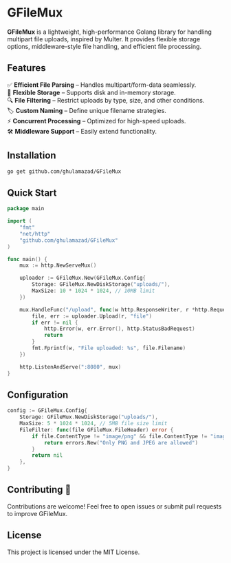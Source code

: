 # GFileMux

**GFileMux** is a lightweight, high-performance Golang library for handling multipart file uploads, inspired by Multer. It provides flexible storage options, middleware-style file handling, and efficient file processing.

## Features  
✅ **Efficient File Parsing** – Handles multipart/form-data seamlessly.  
📂 **Flexible Storage** – Supports disk and in-memory storage.  
🔍 **File Filtering** – Restrict uploads by type, size, and other conditions.  
🏷 **Custom Naming** – Define unique filename strategies.  
⚡ **Concurrent Processing** – Optimized for high-speed uploads.  
🛠 **Middleware Support** – Easily extend functionality.  

## Installation
```sh
go get github.com/ghulamazad/GFileMux
```

## Quick Start
```go
package main

import (
    "fmt"
    "net/http"
    "github.com/ghulamazad/GFileMux"
)

func main() {
    mux := http.NewServeMux()

    uploader := GFileMux.New(GFileMux.Config{
        Storage: GFileMux.NewDiskStorage("uploads/"),
        MaxSize: 10 * 1024 * 1024, // 10MB limit
    })

    mux.HandleFunc("/upload", func(w http.ResponseWriter, r *http.Request) {
        file, err := uploader.Upload(r, "file")
        if err != nil {
            http.Error(w, err.Error(), http.StatusBadRequest)
            return
        }
        fmt.Fprintf(w, "File uploaded: %s", file.Filename)
    })

    http.ListenAndServe(":8080", mux)
}
```

## Configuration
```go
config := GFileMux.Config{
    Storage: GFileMux.NewDiskStorage("uploads/"),
    MaxSize: 5 * 1024 * 1024, // 5MB file size limit
    FileFilter: func(file GFileMux.FileHeader) error {
        if file.ContentType != "image/png" && file.ContentType != "image/jpeg" {
            return errors.New("Only PNG and JPEG are allowed")
        }
        return nil
    },
}
```

## Contributing 🤝
Contributions are welcome! Feel free to open issues or submit pull requests to improve GFileMux.

## License
This project is licensed under the MIT License. 


